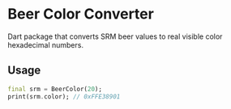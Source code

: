 # Beer Color Converter

Dart package that converts SRM beer values to real visible color hexadecimal numbers.

## Usage

```dart
final srm = BeerColor(20);
print(srm.color); // 0xFFE38901
```
